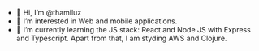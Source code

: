 - 👋 Hi, I’m @thamiluz
- 💞️ I’m interested in Web and mobile applications.
- 🌱 I’m currently learning the JS stack: React and Node JS with Express and Typescript. Apart from that, I am styding AWS and Clojure.

<!---
thamiluz/thamiluz is a ✨ special ✨ repository because its `README.md` (this file) appears on your GitHub profile.
You can click the Preview link to take a look at your changes.
--->
